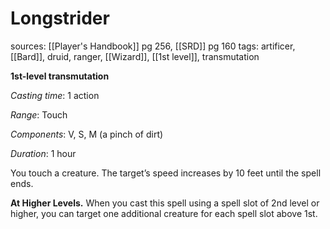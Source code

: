 # Longstrider
sources: [[Player's Handbook]] pg 256, [[SRD]] pg 160
tags: artificer, [[Bard]], druid, ranger, [[Wizard]], [[1st level]], transmutation

**1st-level transmutation**

*Casting time*: 1 action

*Range*: Touch

*Components*: V, S, M (a pinch of dirt)

*Duration*: 1 hour

You touch a creature. The target’s speed increases by 10 feet until the spell ends.

**At Higher Levels.** When you cast this spell using a spell slot of 2nd level or higher, you can target one additional creature for each spell slot above 1st.
